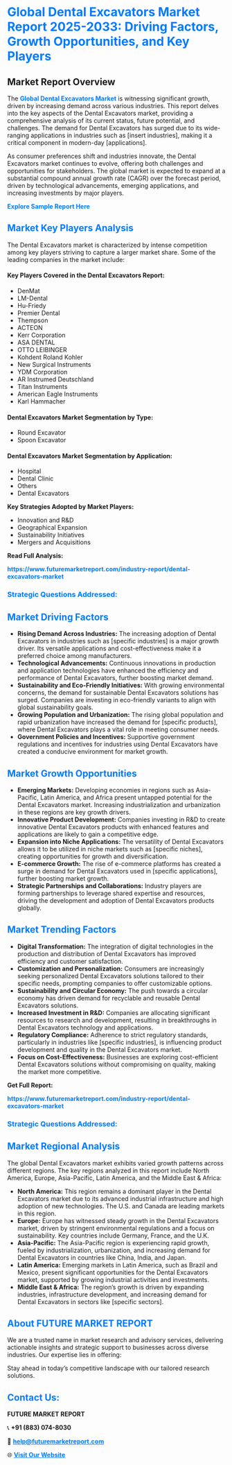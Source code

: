 <h1 style="color: #007BFF;">Global Dental Excavators Market Report 2025-2033: Driving Factors, Growth Opportunities, and Key Players</h1>

<section id="overview">
<h2>Market Report Overview</h2>
<p>The <a href="https://www.futuremarketreport.com/industry-report/dental-excavators-market" style="color: #007BFF; text-decoration: none;"><strong>Global Dental Excavators Market</strong></a> is witnessing significant growth, driven by increasing demand across various industries. This report delves into the key aspects of the Dental Excavators market, providing a comprehensive analysis of its current status, future potential, and challenges. The demand for Dental Excavators has surged due to its wide-ranging applications in industries such as [insert industries], making it a critical component in modern-day [applications].</p>
<p>As consumer preferences shift and industries innovate, the Dental Excavators market continues to evolve, offering both challenges and opportunities for stakeholders. The global market is expected to expand at a substantial compound annual growth rate (CAGR) over the forecast period, driven by technological advancements, emerging applications, and increasing investments by major players.</p>
</section>

<section id="overview">
<p><a href="https://www.futuremarketreport.com/request-sample/reportId=123524" style="color: #007BFF; text-decoration: none;"><strong>Explore Sample Report Here</strong></a></p>
</section>

<section id="key-players">
<h2 style="color: #007BFF;">Market Key Players Analysis</h2>
<p>The Dental Excavators market is characterized by intense competition among key players striving to capture a larger market share. Some of the leading companies in the market include:</p>
<h4>Key Players Covered in the Dental Excavators Report:</h4>
<ul><li>DenMat</li><li>LM-Dental</li><li>Hu-Friedy</li><li>Premier Dental</li><li>Thempson</li><li>ACTEON</li><li>Kerr Corporation</li><li>ASA DENTAL</li><li>OTTO LEIBINGER</li><li>Kohdent Roland Kohler</li><li>New Surgical Instruments</li><li>YDM Corporation</li><li>AR Instrumed Deutschland</li><li>Titan Instruments</li><li>American Eagle Instruments</li><li>Karl Hammacher</li></ul>
<h4>Dental Excavators Market Segmentation by Type:</h4>
<ul><li>Round Excavator</li><li>Spoon Excavator</li></ul>

<h4>Dental Excavators Market Segmentation by Application:</h4>
<ul><li>Hospital</li><li>Dental Clinic</li><li>Others</li><li>Dental Excavators</li></ul>
<p><strong>Key Strategies Adopted by Market Players:</strong></p>
<ul>
<li>Innovation and R&D</li>
<li>Geographical Expansion</li>
<li>Sustainability Initiatives</li>
<li>Mergers and Acquisitions</li>
</ul>
</section>

<section>
<p><strong>Read Full Analysis: </strong></p><a href="https://www.futuremarketreport.com/industry-report/dental-excavators-market" style="color: #007BFF; text-decoration: none;"><strong>https://www.futuremarketreport.com/industry-report/dental-excavators-market</strong></a>
<h3 style="color: #007BFF;">Strategic Questions Addressed:</h3>
</section>

<section id="driving-factors">
<h2 style="color: #007BFF;">Market Driving Factors</h2>
<ul>
<li><strong>Rising Demand Across Industries:</strong> The increasing adoption of Dental Excavators in industries such as [specific industries] is a major growth driver. Its versatile applications and cost-effectiveness make it a preferred choice among manufacturers.</li>
<li><strong>Technological Advancements:</strong> Continuous innovations in production and application technologies have enhanced the efficiency and performance of Dental Excavators, further boosting market demand.</li>
<li><strong>Sustainability and Eco-Friendly Initiatives:</strong> With growing environmental concerns, the demand for sustainable Dental Excavators solutions has surged. Companies are investing in eco-friendly variants to align with global sustainability goals.</li>
<li><strong>Growing Population and Urbanization:</strong> The rising global population and rapid urbanization have increased the demand for [specific products], where Dental Excavators plays a vital role in meeting consumer needs.</li>
<li><strong>Government Policies and Incentives:</strong> Supportive government regulations and incentives for industries using Dental Excavators have created a conducive environment for market growth.</li>
</ul>
</section>

<section id="growth-opportunities">
<h2 style="color: #007BFF;">Market Growth Opportunities</h2>
<ul>
<li><strong>Emerging Markets:</strong> Developing economies in regions such as Asia-Pacific, Latin America, and Africa present untapped potential for the Dental Excavators market. Increasing industrialization and urbanization in these regions are key growth drivers.</li>
<li><strong>Innovative Product Development:</strong> Companies investing in R&D to create innovative Dental Excavators products with enhanced features and applications are likely to gain a competitive edge.</li>
<li><strong>Expansion into Niche Applications:</strong> The versatility of Dental Excavators allows it to be utilized in niche markets such as [specific niches], creating opportunities for growth and diversification.</li>
<li><strong>E-commerce Growth:</strong> The rise of e-commerce platforms has created a surge in demand for Dental Excavators used in [specific applications], further boosting market growth.</li>
<li><strong>Strategic Partnerships and Collaborations:</strong> Industry players are forming partnerships to leverage shared expertise and resources, driving the development and adoption of Dental Excavators products globally.</li>
</ul>
</section>

<section id="trending-factors">
<h2 style="color: #007BFF;">Market Trending Factors</h2>
<ul>
<li><strong>Digital Transformation:</strong> The integration of digital technologies in the production and distribution of Dental Excavators has improved efficiency and customer satisfaction.</li>
<li><strong>Customization and Personalization:</strong> Consumers are increasingly seeking personalized Dental Excavators solutions tailored to their specific needs, prompting companies to offer customizable options.</li>
<li><strong>Sustainability and Circular Economy:</strong> The push towards a circular economy has driven demand for recyclable and reusable Dental Excavators solutions.</li>
<li><strong>Increased Investment in R&D:</strong> Companies are allocating significant resources to research and development, resulting in breakthroughs in Dental Excavators technology and applications.</li>
<li><strong>Regulatory Compliance:</strong> Adherence to strict regulatory standards, particularly in industries like [specific industries], is influencing product development and quality in the Dental Excavators market.</li>
<li><strong>Focus on Cost-Effectiveness:</strong> Businesses are exploring cost-efficient Dental Excavators solutions without compromising on quality, making the market more competitive.</li>
</ul>
</section>

<section>
<p><strong>Get Full Report: </strong></p><a href="https://www.futuremarketreport.com/industry-report/dental-excavators-market" style="color: #007BFF; text-decoration: none;"><strong>https://www.futuremarketreport.com/industry-report/dental-excavators-market</strong></a>
<h3 style="color: #007BFF;">Strategic Questions Addressed:</h3>
</section>


<section id="regional-analysis">
<h2 style="color: #007BFF;">Market Regional Analysis</h2>
<p>The global Dental Excavators market exhibits varied growth patterns across different regions. The key regions analyzed in this report include North America, Europe, Asia-Pacific, Latin America, and the Middle East & Africa:</p>
<ul>
<li><strong>North America:</strong> This region remains a dominant player in the Dental Excavators market due to its advanced industrial infrastructure and high adoption of new technologies. The U.S. and Canada are leading markets in this region.</li>
<li><strong>Europe:</strong> Europe has witnessed steady growth in the Dental Excavators market, driven by stringent environmental regulations and a focus on sustainability. Key countries include Germany, France, and the U.K.</li>
<li><strong>Asia-Pacific:</strong> The Asia-Pacific region is experiencing rapid growth, fueled by industrialization, urbanization, and increasing demand for Dental Excavators in countries like China, India, and Japan.</li>
<li><strong>Latin America:</strong> Emerging markets in Latin America, such as Brazil and Mexico, present significant opportunities for the Dental Excavators market, supported by growing industrial activities and investments.</li>
<li><strong>Middle East & Africa:</strong> The region’s growth is driven by expanding industries, infrastructure development, and increasing demand for Dental Excavators in sectors like [specific sectors].</li>
</ul>
</section>

<footer>
<h2 style="color: #007BFF;">About FUTURE MARKET REPORT</h2>
<p>We are a trusted name in market research and advisory services, delivering actionable insights and strategic support to businesses across diverse industries. Our expertise lies in offering:</p>

<p>Stay ahead in today’s competitive landscape with our tailored research solutions.</p>

<h2 style="color: #007BFF;">Contact Us:</h2>
<p><strong>FUTURE MARKET REPORT</strong></p>
<p>📞 <strong>+91 (883) 074-8030</strong></p>
<p>📧 <strong><a href="mailto:help@futuremarketreport.com" style="color: #007BFF;">help@futuremarketreport.com</a></strong></p>
<p>🌐 <strong><a href="https://www.futuremarketreport.com/" style="color: #007BFF;">Visit Our Website</a></strong></p>
</footer>